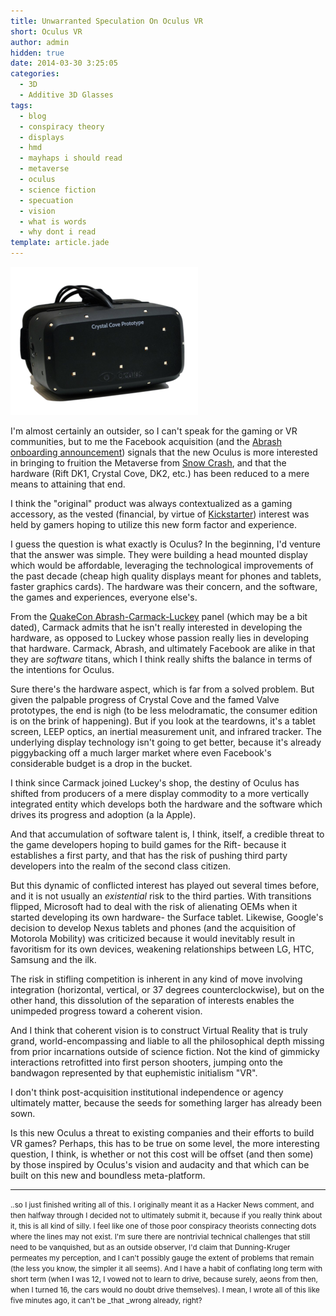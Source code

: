 ```yaml
---
title: Unwarranted Speculation On Oculus VR
short: Oculus VR
author: admin
hidden: true
date: 2014-03-30 3:25:05
categories:
  - 3D
  - Additive 3D Glasses
tags: 
  - blog
  - conspiracy theory
  - displays
  - hmd
  - mayhaps i should read
  - metaverse
  - oculus
  - science fiction
  - specuation
  - vision
  - what is words
  - why dont i read
template: article.jade
---
```


[![oculus-rift-crystal-cove-100245805-orig_clipped_rev_2](oculus-rift-crystal-cove-100245805-orig_clipped_rev_2-300x237.png)](oculus-rift-crystal-cove-100245805-orig_clipped_rev_2.png)

I'm almost certainly an outsider, so I can't speak for the gaming or VR communities, but to me the Facebook acquisition (and the [Abrash onboarding announcement](www.oculusvr.com/blog/introducing-michael-abrash-oculus-chief-scientist/)) signals that the new Oculus is more interested in bringing to fruition the Metaverse from [Snow Crash](https://en.wikipedia.org/wiki/Snow_Crash), and that the hardware (Rift DK1, Crystal Cove, DK2, etc.) has been reduced to a mere means to attaining that end.

I think the "original" product was always contextualized as a gaming accessory, as the vested (financial, by virtue of [Kickstarter](https://www.kickstarter.com/projects/1523379957/oculus-rift-step-into-the-game)) interest was held by gamers hoping to utilize this new form factor and experience.

I guess the question is what exactly is Oculus? In the beginning, I'd venture that the answer was simple. They were building a head mounted display which would be affordable, leveraging the technological improvements of the past decade (cheap high quality displays meant for phones and tablets, faster graphics cards). The hardware was their concern, and the software, the games and experiences, everyone else's.

From the [QuakeCon Abrash-Carmack-Luckey](https://www.youtube.com/watch?v=8gaqQdyfAz8) panel (which may be a bit dated), Carmack admits that he isn't really interested in developing the hardware, as opposed to Luckey whose passion really lies in developing that hardware. Carmack, Abrash, and ultimately Facebook are alike in that they are _software_ titans, which I think really shifts the balance in terms of the intentions for Oculus.

Sure there's the hardware aspect, which is far from a solved problem. But given the palpable progress of Crystal Cove and the famed Valve prototypes, the end is nigh (to be less melodramatic, the consumer edition is on the brink of happening). But if you look at the teardowns, it's a tablet screen, LEEP optics, an inertial measurement unit, and infrared tracker. The underlying display technology isn't going to get better, because it's already piggybacking off a much larger market where even Facebook's considerable budget is a drop in the bucket.

I think since Carmack joined Luckey's shop, the destiny of Oculus has shifted from producers of a mere display commodity to a more vertically integrated entity which develops both the hardware and the software which drives its progress and adoption (a la Apple).

And that accumulation of software talent is, I think, itself, a credible threat to the game developers hoping to build games for the Rift- because it establishes a first party, and that has the risk of pushing third party developers into the realm of the second class citizen.

But this dynamic of conflicted interest has played out several times before, and it is not usually an _existential_ risk to the third parties. With transitions flipped, Microsoft had to deal with the risk of alienating OEMs when it started developing its own hardware- the Surface tablet. Likewise, Google's decision to develop Nexus tablets and phones (and the acquisition of Motorola Mobility) was criticized because it would inevitably result in favoritism for its own devices, weakening relationships between LG, HTC, Samsung and the ilk.

The risk in stifling competition is inherent in any kind of move involving integration (horizontal, vertical, or 37 degrees counterclockwise), but on the other hand, this dissolution of the separation of interests enables the unimpeded progress toward a coherent vision.

And I think that coherent vision is to construct Virtual Reality that is truly grand, world-encompassing and liable to all the philosophical depth missing from prior incarnations outside of science fiction. Not the kind of gimmicky interactions retrofitted into first person shooters, jumping onto the bandwagon represented by that euphemistic initialism "VR".

I don't think post-acquisition institutional independence or agency ultimately matter, because the seeds for something larger has already been sown.

Is this new Oculus a threat to existing companies and their efforts to build VR games? Perhaps, this has to be true on some level, the more interesting question, I think, is whether or not this cost will be offset (and then some) by those inspired by Oculus's vision and audacity and that which can be built on this new and boundless meta-platform.

* * *

<small>
..so I just finished writing all of this. I originally meant it as a Hacker News comment, and then halfway through I decided not to ultimately submit it, because if you really think about it, this is all kind of silly. I feel like one of those poor conspiracy theorists connecting dots where the lines may not exist. I'm sure there are nontrivial technical challenges that still need to be vanquished, but as an outside observer, I'd claim that Dunning-Kruger permeates my perception, and I can't possibly gauge the extent of problems that remain (the less you know, the simpler it all seems). And I have a habit of conflating long term with short term (when I was 12, I vowed not to learn to drive, because surely, aeons from then, when I turned 16, the cars would no doubt drive themselves). </small><small>I mean, I wrote all of this like five minutes ago, it can't be _that _wrong already, right?</small>
